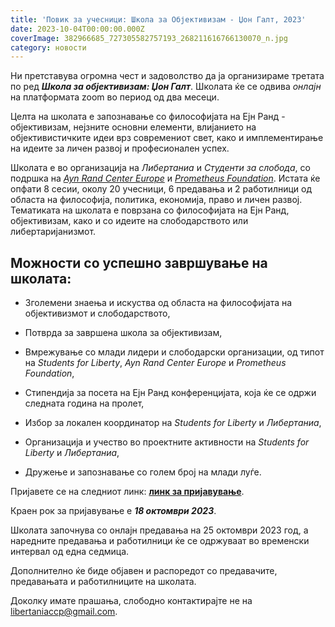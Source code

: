 ```yaml
---
title: 'Повик за учесници: Школа за Објективизам - Џон Галт, 2023'
date: 2023-10-04T00:00:00.000Z
coverImage: 382966685_727305582757193_268211616766130070_n.jpg
category: новости
---
```


Ни претставува огромна чест и задоволство да ја организираме третата по ред **_Школа за објективизам: Џон Галт_**. Школата ќе се одвива _онлајн_ на платформата zoom во период од два месеци. 

Целта на школата е запознавање со философијата на Ејн Ранд - објективизам, нејзните основни елементи, влијанието на објективистичките идеи врз современиот свет, како и имплементирање на идеите за личен развој и професионален успех.

Школата е во организација на _Либертаниа_ и _Студенти за слобода_, со подршка на [_Ayn Rand Center Europe_](https://aynrandcentereurope.org/) и [_Prometheus Foundation_](https://prometheusfdn.org/). Истата ќе опфати 8 сесии, околу 20 учесници, 6 предавања и 2 работилници од областа на философија, политика, економија, право и личен развој. Тематиката на школата е поврзана со философијата на Ејн Ранд, објективизам, како и со идеите на слободарството или либертаријанизмот.  

## Можности со успешно завршување на школата:

- Зголемени знаења и искуства од областа на философијата на објективизмот и слободарството,

- Потврда за завршена школа за објективизам,

- Вмрежување со млади лидери и слободарски организации, од типот на _Students for Liberty_, _Ayn Rand Center Europe_ и _Prometheus Foundation_,

- Стипендија за посета на Ејн Ранд конференцијата, која ќе се одржи следната година на пролет,

- Избор за локален координатор на _Students for Liberty_ и _Либертаниа_,

- Организација и учество во проектните активности на _Students for Liberty_ и _Либертаниа_,

- Дружење и запознавање со голем број на млади луѓе. 

Пријавете се на следниот линк: **[линк за пријавување](https://docs.google.com/forms/d/e/1FAIpQLSfECdH0sS033DIjFdQgJ8f5gpI3qXH8SW8LY7j1hZ9wpZcoIg/viewform)**.

Краен рок за пријавување е **_18 октомври 2023_**.

Школата започнува со онлајн предавања на 25 октомври 2023 год, а наредните предавања и работилници ќе се одржуваат во временски интервал од една седмица.

Дополнително ќе биде објавен и распоредот со предавачите, предавањата и работилниците на школата.

Доколку имате прашања, слободно контактирајте не на [libertaniaccp@gmail.com](mailto:libertaniaccp@gmail.com).

